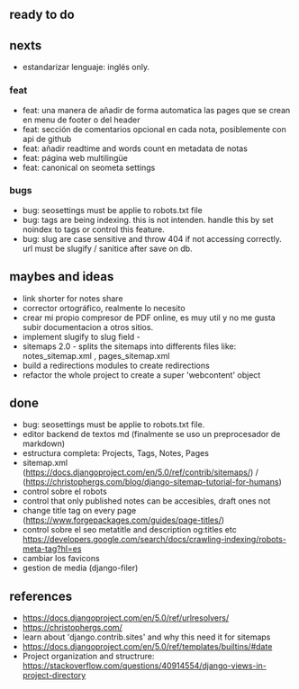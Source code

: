 ## ready to do

## nexts

- estandarizar lenguaje: inglés only.

### feat

- feat: una manera de añadir de forma automatica las pages que se crean en menu de footer o del header
- feat: sección de comentarios opcional en cada nota, posiblemente con api de github
- feat: añadir readtime and words count en metadata de notas
- feat: página web multilingüe
- feat: canonical on seometa settings

### bugs

- bug: seosettings must be applie to robots.txt file
- bug: tags are being indexing. this is not intenden. handle this by set noindex to tags or control this feature.
- bug: slug are case sensitive and throw 404 if not accessing correctly. url must be slugify / sanitice after save on db.

## maybes and ideas

- link shorter for notes share
- corrector ortográfico, realmente lo necesito
- crear mi propio compresor de PDF online, es muy util y no me gusta subir documentacion a otros sitios.
- implement slugify to slug field -
- sitemaps 2.0 - splits the sitemaps into differents files like: notes_sitemap.xml , pages_sitemap.xml
- build a redirections modules to create redirections
- refactor the whole project to create a super 'webcontent' object

## done

- bug: seosettings must be applie to robots.txt file.
- editor backend de textos md (finalmente se uso un preprocesador de markdown)
- estructura completa: Projects, Tags, Notes, Pages
- sitemap.xml (https://docs.djangoproject.com/en/5.0/ref/contrib/sitemaps/) / (https://christophergs.com/blog/django-sitemap-tutorial-for-humans)
- control sobre el robots
- control that only published notes can be accesibles, draft ones not
- change title tag on every page (https://www.forgepackages.com/guides/page-titles/)
- control sobre el seo metatitle and description og:titles etc https://developers.google.com/search/docs/crawling-indexing/robots-meta-tag?hl=es
- cambiar los favicons
- gestion de media (django-filer)

## references

- https://docs.djangoproject.com/en/5.0/ref/urlresolvers/
- https://christophergs.com/
- learn about 'django.contrib.sites' and why this need it for sitemaps
- https://docs.djangoproject.com/en/5.0/ref/templates/builtins/#date
- Project organization and structrure: https://stackoverflow.com/questions/40914554/django-views-in-project-directory
